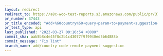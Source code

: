 ```yaml
---
layout: redirect
redirect_to: https://a8c-woo-test-reports.s3.amazonaws.com/public/pr/37443/api/index.html
pr_number: 37443
pr_title_encoded: "Add+%60country%60+query+param+to+payment+suggestion+data+sources"
pr_test_type: api
last_published: "2023-03-27 09:16:54 +0000"
commit_sha: aab5b8c4e45f8c2b1c43077f9f9940ed5b64888b
commit_message: "Fix lint"
branch_name: add/country-code-remote-payment-suggestion
---
```

